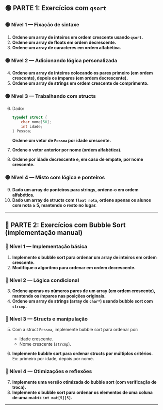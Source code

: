 ## 🟢 PARTE 1: Exercícios com `qsort`

### 🟢 Nível 1 — Fixação de sintaxe

1. **Ordene um array de inteiros em ordem crescente usando `qsort`.**
2. **Ordene um array de floats em ordem decrescente.**
3. **Ordene um array de caracteres em ordem alfabética.**

### 🟢 Nível 2 — Adicionando lógica personalizada

4. **Ordene um array de inteiros colocando os pares primeiro (em ordem crescente), depois os ímpares (em ordem decrescente).**
5. **Ordene um array de strings em ordem crescente de comprimento.**

### 🟢 Nível 3 — Trabalhando com structs

6. Dado:
   ```c
   typedef struct {
       char nome[50];
       int idade;
   } Pessoa;
   ```
   **Ordene um vetor de `Pessoa` por idade crescente.**
   
7. **Ordene o vetor anterior por nome (ordem alfabética).**
8. **Ordene por idade decrescente e, em caso de empate, por nome crescente.**

### 🟢 Nível 4 — Misto com lógica e ponteiros

9. **Dado um array de ponteiros para strings, ordene-o em ordem alfabética.**
10. **Dado um array de structs com `float nota`, ordene apenas os alunos com nota ≥ 5, mantendo o resto no lugar.**

---

## 🔵 PARTE 2: Exercícios com Bubble Sort (implementação manual)

### 🔵 Nível 1 — Implementação básica

1. **Implemente o bubble sort para ordenar um array de inteiros em ordem crescente.**
2. **Modifique o algoritmo para ordenar em ordem decrescente.**

### 🔵 Nível 2 — Lógica condicional

3. **Ordene apenas os números pares de um array (em ordem crescente), mantendo os ímpares nas posições originais.**
4. **Ordene um array de strings (array de `char*`) usando bubble sort com `strcmp`.**

### 🔵 Nível 3 — Structs e manipulação

5. Com a struct `Pessoa`, implemente bubble sort para ordenar por:
   * Idade crescente.
   * Nome crescente (`strcmp`).

6. **Implemente bubble sort para ordenar structs por múltiplos critérios.**
   Ex: primeiro por idade, depois por nome.

### 🔵 Nível 4 — Otimizações e reflexões

7. **Implemente uma versão otimizada do bubble sort (com verificação de troca).**
8. **Implemente o bubble sort para ordenar os elementos de uma coluna de uma matriz `int mat[5][5]`.**

---




